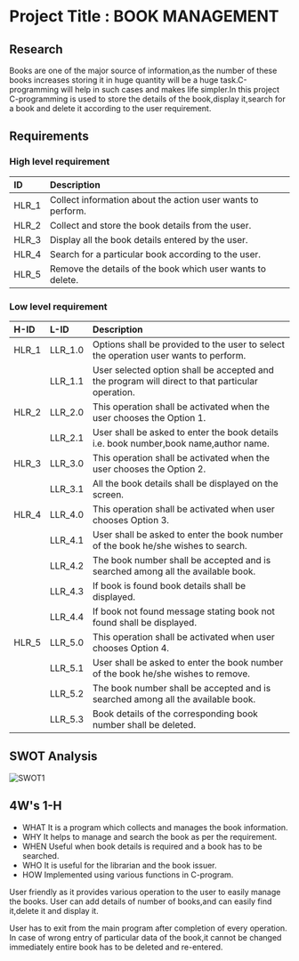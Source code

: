 # Project Title : BOOK MANAGEMENT

## Research
Books are one of the major source of information,as the number of these books increases storing it in huge quantity will be a huge task.C-programming will help in such cases and makes life simpler.In this project C-programming is used to store the details of the book,display it,search for a book and delete it according to the user requirement.
 
## Requirements
### High level requirement
|ID|Description|
|:-|:----------|
|HLR_1|Collect information about the action user wants to perform.|
|HLR_2|Collect and store the book details from the user.|
|HLR_3|Display all the book details entered by the user.|
|HLR_4|Search for a particular book according to the user.|
|HLR_5|Remove the details of the book which user wants to delete.|

### Low level requirement
|H-ID|L-ID|Description|
|:-|:-|:-|
|HLR_1|LLR_1.0|Options shall be provided to the user to select the operation user wants to perform.|
|     |LLR_1.1|User selected option shall be accepted and the program will direct to that particular operation.|
|HLR_2|LLR_2.0|This operation shall be activated when the user chooses the Option 1.|
|     |LLR_2.1|User shall be asked to enter the book details i.e. book number,book name,author name.|
|HLR_3|LLR_3.0|This operation shall be activated when the user chooses the Option 2.|
|     |LLR_3.1|All the book details shall be displayed on the screen.|
|HLR_4|LLR_4.0|This operation shall be activated when user chooses Option 3.|
|     |LLR_4.1|User shall be asked to enter the book number of the book he/she wishes to search.|
|     |LLR_4.2|The book number shall be accepted and is searched among all the available book.|
|     |LLR_4.3|If book is found book details shall be displayed.|
|     |LLR_4.4|If book not found message stating book not found shall be displayed.|
|HLR_5|LLR_5.0|This operation shall be activated when user chooses Option 4.|
|     |LLR_5.1|User shall be asked to enter the book number of the book he/she wishes to remove.|
|     |LLR_5.2|The book number shall be accepted and is searched among all the available book.|
|     |LLR_5.3|Book details of the corresponding book number shall be deleted.|

## SWOT Analysis

![SWOT1](https://user-images.githubusercontent.com/47130806/156153394-899c7638-65e2-40a6-8c43-c056415e0f45.PNG)



## 4W's 1-H
* WHAT
  It is a program which collects and manages the book information.
* WHY
  It helps to manage and search the book as per the requirement.
* WHEN 
  Useful when book details is required and a book has to be searched.
* WHO 
  It is useful for the librarian and the book issuer.
* HOW
  Implemented using various functions in C-program.






User friendly as it provides various operation to the user to easily manage the books.
User can add details of number of books,and can easily find it,delete it and display it.


User has to exit from the main program after completion of every operation. 
In case of wrong entry of particular data of the book,it cannot be changed immediately entire book has to be deleted and re-entered.
